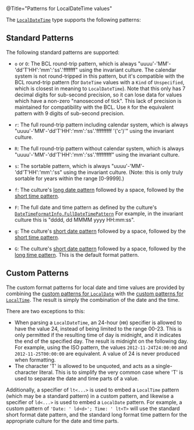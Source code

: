 @Title="Patterns for LocalDateTime values"

The [`LocalDateTime`](noda-type://NodaTime.LocalDateTime) type supports the following patterns:

Standard Patterns
-----------------

The following standard patterns are supported:

- `o` or `O`: The BCL round-trip pattern, which is always "uuuu'-'MM'-'dd'T'HH':'mm':'ss'.'fffffff" using the
  invariant culture. The calendar system is not round-tripped in this pattern, but it's compatible with the
  BCL round-trip pattern (for `DateTime` values with a `Kind` of `Unspecified`, which is closest in meaning to
  `LocalDateTime`). Note that this only has 7 decimal digits for sub-second precision, so it can lose data
  for values which have a non-zero "nanosecond of tick". This lack of precision is maintained for compatibility
  with the BCL. Use `R` for the equivalent pattern with 9 digits of sub-second precision.

- `r`: The full round-trip pattern including calendar system, which is always "uuuu'-'MM'-'dd'T'HH':'mm':'ss'.'fffffffff '('c')'" using the invariant culture.

- `R`: The full round-trip pattern without calendar system, which is always "uuuu'-'MM'-'dd'T'HH':'mm':'ss'.'fffffffff" using the invariant culture.

- `s`: The sortable pattern, which is always "uuuu'-'MM'-'dd'T'HH':'mm':'ss" using the invariant culture. (Note: this is only truly sortable for years within the range \[0-9999\].)

- `f`: The culture's [long date pattern](http://msdn.microsoft.com/en-us/library/system.globalization.datetimeformatinfo.longdatepattern.aspx) followed by a space,
  followed by the [short time pattern](http://msdn.microsoft.com/en-us/library/system.globalization.datetimeformatinfo.shorttimepattern.aspx).

- `F`: The full date and time pattern as defined by the culture's [`DateTimeFormatInfo.FullDateTimePattern`](http://msdn.microsoft.com/en-us/library/system.globalization.datetimeformatinfo.fulldatetimepattern.aspx) 
  For example, in the invariant culture this is "dddd, dd MMMM yyyy HH:mm:ss".

- `g`: The culture's [short date pattern](http://msdn.microsoft.com/en-us/library/system.globalization.datetimeformatinfo.shortdatepattern.aspx) followed by a space,
  followed by the [short time pattern](http://msdn.microsoft.com/en-us/library/system.globalization.datetimeformatinfo.shorttimepattern.aspx).

- `G`: The culture's [short date pattern](http://msdn.microsoft.com/en-us/library/system.globalization.datetimeformatinfo.shortdatepattern.aspx) followed by a space,
  followed by the [long time pattern](http://msdn.microsoft.com/en-us/library/system.globalization.datetimeformatinfo.longtimepattern.aspx).
  This is the default format pattern.

Custom Patterns
---------------

The custom format patterns for local date and time values are provided by combining the [custom patterns for `LocalDate`](localdate-patterns.html) with
the [custom patterns for `LocalTime`](localtime-patterns.html). The result is simply the combination of the date and the time.

There are two exceptions to this:

- When parsing a `LocalDateTime`, an 24-hour (`HH`) specifier is allowed to have the value 24, instead of being 
  limited to the range 00-23. This is only permitted if the resulting time of day is midnight, and it indicates
  the end of the specified day. The result is midnight on the following day. For example, using the ISO pattern,
  the values `2012-11-24T24:00:00` and `2012-11-25T00:00:00` are equivalent. A value of 24 is never produced when 
  formatting.
- The character 'T' is allowed to be unquoted, and acts as a single-character literal. This is to simplify the very
  common case where 'T' is used to separate the date and time parts of a value.

Additionally, a specifier of `lt<...>` is used to embed a `LocalTime` pattern (which may be a standard pattern)
in a custom pattern, and likewise a specifier of `ld<...>` is used to embed a `LocalDate` pattern. For example, a custom
pattern of `'Date: ' ld<d>'; Time: ' lt<T>` will use the standard short format date pattern, and the standard long format
time pattern for the appropriate culture for the date and time parts.
